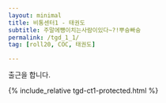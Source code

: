 ```yaml
---
layout: minimal
title: 비통센터1 - 태권도
subtitle: 주말에뻉이치는사람이있다~?!뿌슝빠슝
permalink: /tgd_1_1/
tag: [roll20, COC, 태권도]

---
```


출근을 합니다.

{% include_relative tgd-ct1-protected.html %}
